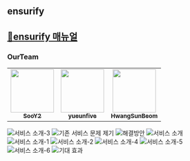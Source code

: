 ## ensurify
[🔗ensurify 매뉴얼](https://drive.google.com/file/d/1l-Fgm7u8kJbt8NIuPoRwRQqvjxMSqBXl/view?usp=drive_link)
---
### OurTeam
<table>
  <tr>
        <td align="center"><a href="https://github.com/SooY2"><img src="https://avatars.githubusercontent.com/u/101343915?v=4" width="100px;" alt=""/><br /><sub><b>SooY2</b></sub></a></td>
        <td align="center"><a href="https://github.com/yueunfive"><img src="https://avatars.githubusercontent.com/u/122276414?v=4" width="100px;" alt=""/><br /><sub><b>yueunfive</b></sub></a></td>
        <td align="center"><a href="https://github.com/HwangSunBeom"><img src="https://avatars.githubusercontent.com/u/72551358?v=4" width="100px;" alt=""/><br /><sub><b>HwangSunBeom</b></sub></a></td>
   </tr>
</table>

![서비스 소개-3](https://github.com/user-attachments/assets/a571af32-021b-4a14-b298-791f9166f241)
![기존 서비스 문제 제기](https://github.com/user-attachments/assets/99b9a8a6-82ab-4b70-9bd4-497be801a3af)
![해결방안](https://github.com/user-attachments/assets/8b255469-d548-4c93-b52a-d96f3e214110)
![서비스 소개](https://github.com/user-attachments/assets/0c4322c3-ac9c-44a2-812b-48b90c2b8b91)
![서비스 소개-1](https://github.com/user-attachments/assets/6416a1bd-7fcb-4beb-972e-d81afc611d6b)
![서비스 소개-2](https://github.com/user-attachments/assets/1fbe4432-3ee9-41a4-8b6c-cd5b28dc1c5f)
![서비스 소개-4](https://github.com/user-attachments/assets/334b864a-ffb1-4b8d-bfcd-7534cd219548)
![서비스 소개-5](https://github.com/user-attachments/assets/afd1b3c2-bc09-416b-bb24-537424551d6e)
![서비스 소개-6](https://github.com/user-attachments/assets/b75ccff9-3ef8-4449-a420-cfd3a3cc7d21)
![기대 효과](https://github.com/user-attachments/assets/457c69c2-1a14-4da3-b097-afda39a493ac)

